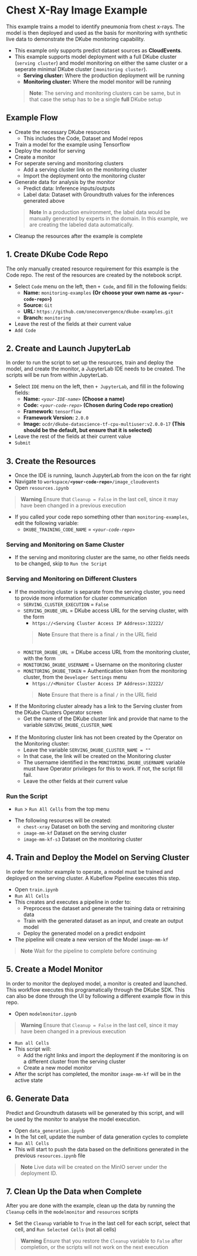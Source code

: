 # Chest X-Ray Image Example

 This example trains a model to identify pneumonia from chest x-rays.  The model is then deployed and used as the basis for monitoring with synthetic live data to demonstrate the DKube monitoring capability.

- This example only supports predict dataset sources as **CloudEvents**. 
- This example  supports model deployment with a full DKube cluster (`serving cluster`) and model monitoring on either the same cluster or a seperate minimal DKube cluster (:`monitoring cluster`).
  - **Serving cluster:** Where the production deployment will be running
  - **Monitoring cluster:** Where the model monitor will be running
  > **Note**: The serving and monitoring clusters can be same, but in that case the setup has to be a single **full** DKube setup

## Example Flow

- Create the necessary DKube resources
  - This includes the Code, Dataset and Model repos
- Train a model for the example using Tensorflow
- Deploy the model for serving
- Create a monitor
- For seperate serving and monitoring clusters
  - Add a serving cluster link on the monitoring cluster
  - Import the deployment onto the monitoring cluster
- Generate data for analysis by the monitor
  - Predict data: Inference inputs/outputs
  - Label data:  Dataset with Groundtruth values for the inferences generated above
  > **Note** In a production environment, the label data would be manually generated by experts in the domain.  In this example, we are creating the labeled data automatically.
- Cleanup the resources after the example is complete

## 1. Create DKube Code Repo

 The only manually created resource requirement for this example is the Code repo.  The rest of the resources are created by the notebook script.

 - Select `Code` menu on the left, then `+ Code`, and fill in the following fields:
   - **Name:** `monitoring-examples`  **(Or choose your own name as `<your-code-repo>`)**
   - **Source:** `Git`
   - **URL:** `https://github.com/oneconvergence/dkube-examples.git`
   - **Branch:** `monitoring`
 - Leave the rest of the fields at their current value
 - `Add Code`

## 2. Create and Launch JupyterLab

 In order to run the script to set up the resources, train and deploy the model, and create the monitor, a JupyterLab IDE needs to be created.  The scripts will be run from within JupyterLab.

 - Select `IDE` menu on the left, then `+ JupyterLab`, and fill in the following fields:
   - **Name:** *`<your-IDE-name>`*  **(Choose a name)**
   - **Code:** *`<your-code-repo>`*  **(Chosen during Code repo creation)**
   - **Framework:** `tensorflow`
   - **Framework Version:** `2.0.0`
   - **Image:** `ocdr/dkube-datascience-tf-cpu-multiuser:v2.0.0-17`   **(This should be the default, but ensure that it is selected)**
 - Leave the rest of the fields at their current value
 - `Submit`

 ## 3. Create the Resources

 - Once the IDE is running, launch JupyterLab from the icon on the far right
 - Navigate to <code>workspace/**\<your-code-repo\>**/image_cloudevents</code>
 - Open `resources.ipynb`
 > **Warning** Ensure that `Cleanup = False` in the last cell, since it may have been changed in a previous execution

 - If you called your code repo something other than `monitoring-examples`, edit the following variable:
   - `DKUBE_TRAINING_CODE_NAME` = *`<your-code-repo>`*
 
### Serving and Monitoring on Same Cluster

 - If the serving and monitoring cluster are the same, no other fields needs to be changed, skip to `Run the Script`

### Serving and Monitoring on Different Clusters

 - If the monitoring cluster is separate from the serving cluster, you need to provide more information for cluster communication
   - `SERVING_CLUSTER_EXECUTION` = `False`
   - `SERVING_DKUBE_URL` = DKube access URL for the serving cluster, with the form
     - `https://<Serving Cluster Access IP Address>:32222/`
     > **Note** Ensure that there is a final `/` in the URL field <br><br>
   - `MONITOR_DKUBE_URL `= DKube access URL from the monitoring cluster, with the form
   - `MONITORING_DKUBE_USERNAME` = Username on the monitoring cluster
   - `MONITORING_DKUBE_TOKEN` = Authentication token from the monitoring cluster, from the `Developer Settings` menu
     - `https://<Monitor Cluster Access IP Address>:32222/`
     > **Note** Ensure that there is a final `/` in the URL field
 - If the Monitoring cluster already has a link to the Serving cluster from the DKube Clusters Operator screen
   - Get the name of the DKube cluster link and provide that name to the variable `SERVING_DKUBE_CLUSTER_NAME` <br><br>
 - If the Monitoring cluster link has not been created by the Operator on the Monitoring cluster:
   - Leave the variable `SERVING_DKUBE_CLUSTER_NAME = ""`
   - In that case, the link will be created on the Monitoring cluster
   - The username identified in the `MONITORING_DKUBE_USERNAME` variable must have Operator privileges for this to work. If not, the script fill fail.
   - Leave the other fields at their current value

### Run the Script

 - `Run` > `Run All Cells` from the top menu

<!---
This is from the original readme.  I am leaving it here for reference for enhancements later

4. Open Jupyterlab and from **workspace/monitoring-examples/image_cloudevents** open [resources.ipynb](https://github.com/oneconvergence/dkube-examples/tree/monitoring/image_cloudevents/resources.ipynb) and fill the following details in the first cell.
    - In case of running the example notebook other than the serving setup, In the 1st cell, set RUNNING_IN_SAME to False and Fill the below details,
    - **SERVING_DKUBE_URL** = {DKube url of serving cluster}
    - **SERVING_DKUBE_USERNAME** = {DKube username of serving cluster}
    - **SERVING_DKUBE_TOKEN** = {DKube authentication token of serving cluster}
    - if there is a sperate monitoring cluster then also fill the below details, otherwise leave these value empty.
      - **MONITORING_DKUBE_USERNAME** = {Dkube username of monitoring cluster}
      - **MONITORING_DKUBE_TOKEN** = {DKube authentication token of monitoring cluster}
      - **MONITORING_DKUBE_URL** = {DKube URL of monitoring cluster}
    - **MONITOR_NAME** = {model monitor name}
    - **MINIO_KEY** = {MINIO access key of Dkube setup where the prediction deployment is running}
    - **MINIO_SECRET_KEY** = {MINIO access secret key of Dkube setup where the prediction deployment is running}
      - MINIO_KEY and MINIO_SECRET_KEY values will be filled automatically by the example with SDK call, these values can also be obtained by running the following commands on the DKube setup where the prediction deployment is running. Provide the creds manually if the user is neither PE nor Operator on the remote cluster.
        - DKube API. Fill in DKUBE_IP and TOKEN in the following curl command
          - `curl -X 'GET' \
              'https://DKUBE_IP:32222/dkube/v2/controller/v2/deployments/logstore' \
              -H 'accept: application/json' \
              -H 'Authorization: Bearer <TOKEN>'`
        - If you have access to Kubernetes, you can get the secrets by running the following commands
          - `kubectl get secret -n dkube-infra cloudevents-minio-secret -o jsonpath="{.data.AWS_ACCESS_KEY_ID}" | base64 -d`
          - `kubectl get secret -n dkube-infra cloudevents-minio-secret -o jsonpath="{.data.AWS_SECRET_ACCESS_KEY}" | base64 -d`
    - The following will be derived from the environment automatically if the notebook is running inside same Dkube IDE. Otherwise in case if the notebook is running locally or in other Dkube Setup , then please fill in, 
5. Run all the cells. This will create all the DKube resources required for this example automatically. In case of seperate serving and monitoring cluster, the required resources will be created on the respective cluster.
-->

 - The following resources will be created:
   - `chest-xray` Dataset on both the serving and monitoring cluster
   - `image-mm-kf` Dataset on the serving cluster
   - `image-mm-kf-s3` Dataset on the monitoring cluster

## 4. Train and Deploy the Model on Serving Cluster

 In order for monitor example to operate, a model must be trained and deployed on the serving cluster.  A Kubeflow Pipeline executes this step.

 - Open `train.ipynb`
 - `Run All Cells`
 - This creates and executes a pipeline in order to:
   - Preprocess the dataset and generate the training data or retraining data
   - Train with the generated dataset as an input, and create an output model
   - Deploy the generated model on a predict endpoint
 - The pipeline will create a new version of the Model `image-mm-kf`
 > **Note** Wait for the pipeline to complete before continuing

## 5. Create a Model Monitor

 In order to monitor the deployed model, a monitor is created and launched.  This workflow executes this programatically through the DKube SDK. This can also be done through the UI by following a different example flow in this repo.

 - Open `modelmonitor.ipynb`
 
 > **Warning** Ensure that `Cleanup = False` in the last cell, since it may have been changed in a previous execution
 
 - `Run all Cells`
 - This script will:
   - Add the right links and import the deployment if the monitoring is on a different cluster from the serving cluster
   - Create a new model monitor
 - After the script has completed, the monitor `image-mm-kf` will be in the active state

## 6. Generate Data

 Predict and Groundtruth datasets will be generated by this script, and will be used by the monitor to analyse the model execution.

  - Open `data_generation.ipynb`
  - In the 1st cell, update the number of data generation cycles to complete
  - `Run All Cells`
  - This will start to push the data based on the definitions generated in the previous `resources.ipynb` file

  > **Note** Live data will be created on the MinIO server under the deployment ID.

## 7. Clean Up the Data when Complete

 After you are done with the example, clean up the data by running the `Cleanup` cells in the `modelmonitor` and `resources` scripts

 - Set the `Cleanup` variable to `True` in the last cell for each script, select that cell, and `Run Selected Cells` (not all cells)

 > **Warning** Ensure that you restore the `Cleanup` variable to `False` after completion, or the scripts will not work on the next execution
